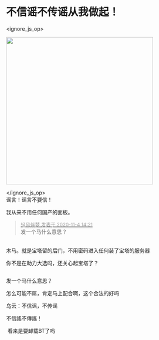 # 不信谣不传谣从我做起！



<ignore_js_op>

<img id="aimg_141013" aid="141013" src="static/image/common/none.gif" zoomfile="forum.php?mod=attachment&aid=MTQxMDEzfGY0YjZlNGM0fDE2MDk1MzExNTZ8NDczNDR8NzYyMzMz&noupdate=yes&nothumb=yes" file="forum.php?mod=attachment&aid=MTQxMDEzfGY0YjZlNGM0fDE2MDk1MzExNTZ8NDczNDR8NzYyMzMz&noupdate=yes" class="zoom" onclick="zoom(this, this.src, 0, 0, 0)" width="400" id="aimg_141013" inpost="1" onmouseover="showMenu({'ctrlid':this.id,'pos':'12'})" />

<div class="tip tip_4 aimg_tip" id="aimg_141013_menu" style="position: absolute; display: none" disautofocus="true">
<div class="xs0">
<p><strong>photo_2020-11-04_14-17-29.jpg</strong> <em class="xg1">(28.64 KB, 下载次数: 2)</em></p>
<p>
<a href="forum.php?mod=attachment&amp;aid=MTQxMDEzfGY0YjZlNGM0fDE2MDk1MzExNTZ8NDczNDR8NzYyMzMz&amp;nothumb=yes" target="_blank">下载附件</a>

</p>

<p class="xg1 y">2020-11-4 14:18 上传</p>

</div>
<div class="tip_horn"></div>
</div>

</ignore_js_op>
<br />
谣言！谣言不要信！<br />


我从来不用任何国产的面板。

<div class="quote"><blockquote><font size="2"><a href="https://www.hostloc.com/forum.php?mod=redirect&amp;goto=findpost&amp;pid=9401611&amp;ptid=762333" target="_blank"><font color="#999999">轻风伴梦 发表于 2020-11-4 14:21</font></a></font><br />
发一个马什么意思？</blockquote></div><br />
木马。就是宝塔留的后门，不用密码进入任何装了宝塔的服务器<img id="aimg_M9W99" onclick="zoom(this, this.src, 0, 0, 0)" class="zoom" src="https://cdn.jsdelivr.net/gh/hishis/forum-master/public/images/patch.gif" onmouseover="img_onmouseoverfunc(this)" onload="thumbImg(this)" border="0" alt="" />

你不是在助力大选吗，还关心起宝塔了？

<img id="aimg_fhYmY" onclick="zoom(this, this.src, 0, 0, 0)" class="zoom" src="https://img.gejiba.com/images/96616f656b52bc031445a91d8a35a3c7.png" onmouseover="img_onmouseoverfunc(this)" onload="thumbImg(this)" border="0" alt="" /><img id="aimg_QNW6z" onclick="zoom(this, this.src, 0, 0, 0)" class="zoom" src="https://cdn.jsdelivr.net/gh/hishis/forum-master/public/images/patch.gif" onmouseover="img_onmouseoverfunc(this)" onload="thumbImg(this)" border="0" alt="" />

发一个马什么意思？

怎么可能不屌，肯定马上配合啊，这个合法的好吗

乌云：不信谣，不传谣

不信謠不傳謠！<img src="static/image/smiley/default/lol.gif" smilieid="12" border="0" alt="" />

<img src="static/image/smiley/default/lol.gif" smilieid="12" border="0" alt="" /> 看来是要卸载BT了吗
